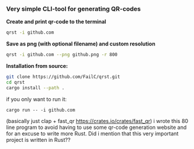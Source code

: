 
### Very simple CLI-tool for generating QR-codes

__Create and print qr-code to the terminal__
```bash
qrst -i github.com 
```

__Save as png (with optional filename) and custom resolution__
```bash
qrst -i github.com --png github.png -r 800
```

__Installation from source:__

```bash
git clone https://github.com/FailC/qrst.git
cd qrst
cargo install --path .
```
if you only want to run it:
```
cargo run -- -i github.com
```
(basically just clap + fast_qr https://crates.io/crates/fast_qr)
i wrote this 80 line program to avoid having to use some qr-code generation website and for an excuse to write more Rust. Did i mention that this very important project is written in Rust??
